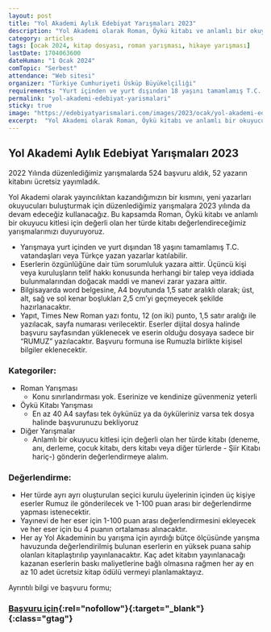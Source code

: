```yaml
---
layout: post
title: "Yol Akademi Aylık Edebiyat Yarışmaları 2023"
description: "Yol Akademi olarak Roman, Öykü kitabı ve anlamlı bir okuyucu kitlesi için değerli olan her türde kitabı değerlendireceğimiz yarışmalarımızı duyuruyoruz "
category: articles
tags: [ocak 2024, kitap dosyası, roman yarışması, hikaye yarışması]
lastDate: 1704063600
dateHuman: "1 Ocak 2024"
comTopic: "Serbest"
attendance: "Web sitesi"
organizer: "Türkiye Cumhuriyeti Üsküp Büyükelçiliği"
requirements: "Yurt içinden ve yurt dışından 18 yaşını tamamlamış T.C. vatandaşları veya Türkçe yazan yazarlar katılabilir"
permalink: "yol-akademi-edebiyat-yarismalari"
sticky: true
image: "https://edebiyatyarismalari.com/images/2023/ocak/yol-akademi-edebiyat-yarismalari-2023.jpg"
excerpt:  "Yol Akademi olarak Roman, Öykü kitabı ve anlamlı bir okuyucu kitlesi için değerli olan her türde kitabı değerlendireceğimiz yarışmalarımızı duyuruyoruz"
---
```


## Yol Akademi Aylık Edebiyat Yarışmaları 2023
2022 Yılında düzenlediğimiz yarışmalarda 524 başvuru aldık, 52 yazarın kitabını ücretsiz yayımladık.  

Yol Akademi olarak yayıncılıktan kazandığımızın bir kısmını, yeni yazarları okuyucuları buluşturmak için düzenlediğimiz yarışmalara 2023 yılında da devam edeceğiz kullanacağız. Bu kapsamda Roman, Öykü kitabı ve anlamlı bir okuyucu kitlesi için değerli olan her türde kitabı değerlendireceğimiz yarışmalarımızı duyuruyoruz.

- Yarışmaya yurt içinden ve yurt dışından 18 yaşını tamamlamış T.C. vatandaşları veya Türkçe yazan yazarlar katılabilir.
- Eserlerin özgünlüğüne dair tüm sorumluluk yazara aittir. Üçüncü kişi veya kuruluşların telif hakkı konusunda herhangi bir talep veya iddiada bulunmalarından doğacak maddi ve manevi zarar yazara aittir.
- Bilgisayarda word belgesine, A4 boyutunda 1,5 satır aralıklı olarak; üst, alt, sağ ve sol kenar boşlukları 2,5 cm’yi geçmeyecek şekilde hazırlanacaktır.
- Yapıt, Times New Roman yazı fontu, 12 (on iki) punto, 1,5 satır aralığı ile yazılacak, sayfa numarası verilecektir. Eserler dijital dosya halinde başvuru sayfasından yüklenecek ve eserin olduğu dosyaya sadece bir “RUMUZ” yazılacaktır. Başvuru formuna ise Rumuzla birlikte kişisel bilgiler eklenecektir.

### Kategoriler:
- Roman Yarışması
    - Konu sınırlandırması yok. Eserinize ve kendinize güvenmeniz yeterli
- Öykü Kitabı Yarışması
    - En az 40 A4 sayfası tek öykünüz ya da öyküleriniz varsa tek dosya halinde başvurunuzu bekliyoruz
- Diğer Yarışmalar
    - Anlamlı bir okuyucu kitlesi için değerli olan her türde kitabı (deneme, anı, derleme, çocuk kitabı, ders kitabı veya diğer türlerde - Şiir Kitabı hariç-) gönderin değerlendirmeye alalım.

### Değerlendirme:
- Her türde ayrı ayrı oluşturulan seçici kurulu üyelerinin içinden üç kişiye eserler Rumuz ile gönderilecek ve 1-100 puan arası bir değerlendirme yapması istenecektir.
- Yayınevi de her eser için 1-100 puan arası değerlendirmesini ekleyecek ve her eser için bu 4 puanın ortalaması alınacaktır.
- Her ay Yol Akademinin bu yarışma için ayırdığı bütçe ölçüsünde yarışma havuzunda değerlendirilmiş bulunan eserlerin en yüksek puana sahip olanları kitaplaştırılıp yayınlanacaktır. Kaç adet kitabın yayınlanacağı kazanan eserlerin baskı maliyetlerine bağlı olmasına rağmen her ay en az 10 adet ücretsiz kitap ödülü vermeyi planlamaktayız.

Ayrıntılı bilgi ve başvuru formu;
### [Başvuru için](https://www.yolakademiyayinevi.com/edebiyat-yarismasi-2023/?ref=edebiyatyarismalari.com){:rel="nofollow"}{:target="_blank"}{:class="gtag"}
